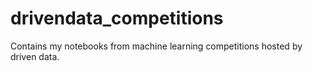 # drivendata_competitions
Contains my notebooks from machine learning competitions hosted by driven data.
